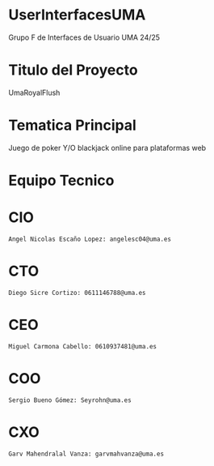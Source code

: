 # UserInterfacesUMA
Grupo F de Interfaces de Usuario UMA 24/25
# Titulo del Proyecto
UmaRoyalFlush
# Tematica Principal
Juego de poker Y/O blackjack online para plataformas web
# Equipo Tecnico
  # CIO
    Angel Nicolas Escaño Lopez: angelesc04@uma.es
  # CTO
    Diego Sicre Cortizo: 0611146788@uma.es
  # CEO
    Miguel Carmona Cabello: 0610937481@uma.es
  # COO
    Sergio Bueno Gómez: Seyrohn@uma.es
  # CXO
    Garv Mahendralal Vanza: garvmahvanza@uma.es
    
